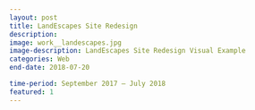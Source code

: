 ```yaml
---
layout: post
title: LandEscapes Site Redesign
description: 
image: work__landescapes.jpg
image-description: LandEscapes Site Redesign Visual Example
categories: Web
end-date: 2018-07-20

time-period: September 2017 – July 2018
featured: 1
---
```


